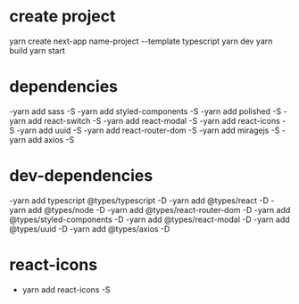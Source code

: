 # create project

yarn create next-app name-project --template typescript
yarn dev
yarn build
yarn start

# dependencies

-yarn add sass -S
-yarn add styled-components -S
-yarn add polished -S
-yarn add react-switch -S
-yarn add react-modal -S
-yarn add react-icons -S
-yarn add uuid -S
-yarn add react-router-dom -S
-yarn add miragejs -S
-yarn add axios -S

# dev-dependencies

-yarn add typescript @types/typescript -D
-yarn add @types/react -D
-yarn add @types/node -D
-yarn add @types/react-router-dom -D
-yarn add @types/styled-components -D
-yarn add @types/react-modal -D
-yarn add @types/uuid -D
-yarn add @types/axios -D

# react-icons

- yarn add react-icons -S
